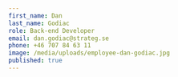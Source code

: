 ```yaml
---
first_name: Dan
last_name: Godiac
role: Back-end Developer
email: dan.godiac@strateg.se
phone: +46 707 84 63 11
image: /media/uploads/employee-dan-godiac.jpg
published: true
---
```

